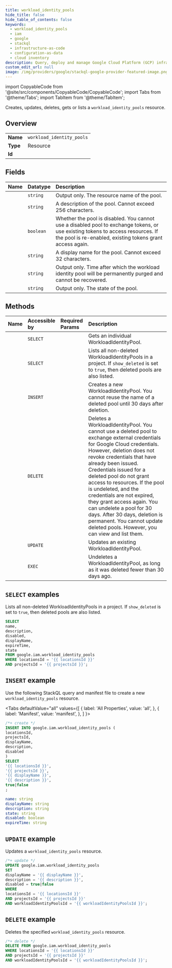 ```yaml
---
title: workload_identity_pools
hide_title: false
hide_table_of_contents: false
keywords:
  - workload_identity_pools
  - iam
  - google
  - stackql
  - infrastructure-as-code
  - configuration-as-data
  - cloud inventory
description: Query, deploy and manage Google Cloud Platform (GCP) infrastructure and resources using SQL
custom_edit_url: null
image: /img/providers/google/stackql-google-provider-featured-image.png
---
```


import CopyableCode from '@site/src/components/CopyableCode/CopyableCode';
import Tabs from '@theme/Tabs';
import TabItem from '@theme/TabItem';

Creates, updates, deletes, gets or lists a <code>workload_identity_pools</code> resource.

## Overview
<table><tbody>
<tr><td><b>Name</b></td><td><code>workload_identity_pools</code></td></tr>
<tr><td><b>Type</b></td><td>Resource</td></tr>
<tr><td><b>Id</b></td><td><CopyableCode code="google.iam.workload_identity_pools" /></td></tr>
</tbody></table>

## Fields
| Name | Datatype | Description |
|:-----|:---------|:------------|
| <CopyableCode code="name" /> | `string` | Output only. The resource name of the pool. |
| <CopyableCode code="description" /> | `string` | A description of the pool. Cannot exceed 256 characters. |
| <CopyableCode code="disabled" /> | `boolean` | Whether the pool is disabled. You cannot use a disabled pool to exchange tokens, or use existing tokens to access resources. If the pool is re-enabled, existing tokens grant access again. |
| <CopyableCode code="displayName" /> | `string` | A display name for the pool. Cannot exceed 32 characters. |
| <CopyableCode code="expireTime" /> | `string` | Output only. Time after which the workload identity pool will be permanently purged and cannot be recovered. |
| <CopyableCode code="state" /> | `string` | Output only. The state of the pool. |

## Methods
| Name | Accessible by | Required Params | Description |
|:-----|:--------------|:----------------|:------------|
| <CopyableCode code="get" /> | `SELECT` | <CopyableCode code="locationsId, projectsId, workloadIdentityPoolsId" /> | Gets an individual WorkloadIdentityPool. |
| <CopyableCode code="list" /> | `SELECT` | <CopyableCode code="locationsId, projectsId" /> | Lists all non-deleted WorkloadIdentityPools in a project. If `show_deleted` is set to `true`, then deleted pools are also listed. |
| <CopyableCode code="create" /> | `INSERT` | <CopyableCode code="locationsId, projectsId" /> | Creates a new WorkloadIdentityPool. You cannot reuse the name of a deleted pool until 30 days after deletion. |
| <CopyableCode code="delete" /> | `DELETE` | <CopyableCode code="locationsId, projectsId, workloadIdentityPoolsId" /> | Deletes a WorkloadIdentityPool. You cannot use a deleted pool to exchange external credentials for Google Cloud credentials. However, deletion does not revoke credentials that have already been issued. Credentials issued for a deleted pool do not grant access to resources. If the pool is undeleted, and the credentials are not expired, they grant access again. You can undelete a pool for 30 days. After 30 days, deletion is permanent. You cannot update deleted pools. However, you can view and list them. |
| <CopyableCode code="patch" /> | `UPDATE` | <CopyableCode code="locationsId, projectsId, workloadIdentityPoolsId" /> | Updates an existing WorkloadIdentityPool. |
| <CopyableCode code="undelete" /> | `EXEC` | <CopyableCode code="locationsId, projectsId, workloadIdentityPoolsId" /> | Undeletes a WorkloadIdentityPool, as long as it was deleted fewer than 30 days ago. |

## `SELECT` examples

Lists all non-deleted WorkloadIdentityPools in a project. If `show_deleted` is set to `true`, then deleted pools are also listed.

```sql
SELECT
name,
description,
disabled,
displayName,
expireTime,
state
FROM google.iam.workload_identity_pools
WHERE locationsId = '{{ locationsId }}'
AND projectsId = '{{ projectsId }}'; 
```

## `INSERT` example

Use the following StackQL query and manifest file to create a new <code>workload_identity_pools</code> resource.

<Tabs
    defaultValue="all"
    values={[
        { label: 'All Properties', value: 'all', },
        { label: 'Manifest', value: 'manifest', },
    ]
}>
<TabItem value="all">

```sql
/*+ create */
INSERT INTO google.iam.workload_identity_pools (
locationsId,
projectsId,
displayName,
description,
disabled
)
SELECT 
'{{ locationsId }}',
'{{ projectsId }}',
'{{ displayName }}',
'{{ description }}',
true|false
;
```
</TabItem>
<TabItem value="manifest">

```yaml
name: string
displayName: string
description: string
state: string
disabled: boolean
expireTime: string

```
</TabItem>
</Tabs>

## `UPDATE` example

Updates a <code>workload_identity_pools</code> resource.

```sql
/*+ update */
UPDATE google.iam.workload_identity_pools
SET 
displayName = '{{ displayName }}',
description = '{{ description }}',
disabled = true|false
WHERE 
locationsId = '{{ locationsId }}'
AND projectsId = '{{ projectsId }}'
AND workloadIdentityPoolsId = '{{ workloadIdentityPoolsId }}';
```

## `DELETE` example

Deletes the specified <code>workload_identity_pools</code> resource.

```sql
/*+ delete */
DELETE FROM google.iam.workload_identity_pools
WHERE locationsId = '{{ locationsId }}'
AND projectsId = '{{ projectsId }}'
AND workloadIdentityPoolsId = '{{ workloadIdentityPoolsId }}';
```
